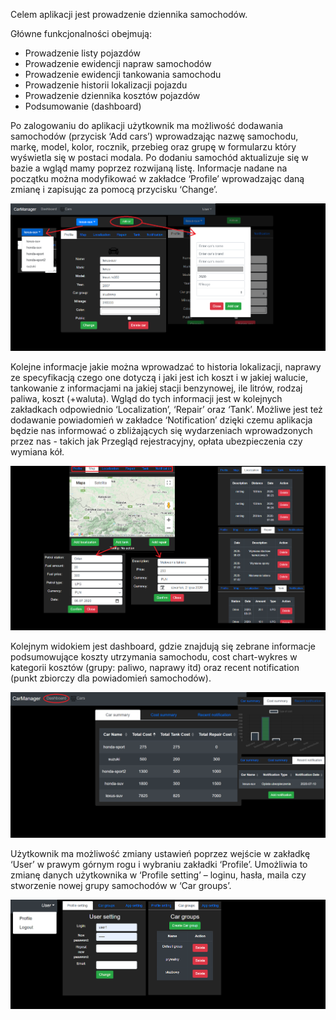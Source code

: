 Celem aplikacji jest prowadzenie dziennika samochodów.

Główne funkcjonalności obejmują:

- Prowadzenie listy pojazdów
- Prowadzenie ewidencji napraw samochodów
- Prowadzenie ewidencji tankowania samochodu
- Prowadzenie historii lokalizacji pojazdu
- Prowadzenie dziennika kosztów pojazdów
- Podsumowanie (dashboard)

Po zalogowaniu do aplikacji użytkownik ma możliwość dodawania samochodów (przycisk ‘Add cars’) wprowadzając nazwę samochodu, markę, model, kolor, rocznik, przebieg oraz grupę w formularzu który wyświetla się w postaci modala.
Po dodaniu samochód aktualizuje się w bazie a wgląd mamy poprzez rozwijaną listę.
Informacje nadane na początku można modyfikować w zakładce ‘Profile’ wprowadzając daną zmianę i zapisując za pomocą przycisku ‘Change’.

![Samochody - profil](assets/img/cars-profile.png)

Kolejne informacje jakie można wprowadzać to historia lokalizacji, naprawy ze specyfikacją czego one dotyczą i jaki jest ich koszt i w jakiej walucie, tankowanie z informacjami na jakiej stacji benzynowej, ile litrów, rodzaj paliwa, koszt (+waluta).
Wgląd do tych informacji jest w kolejnych zakładkach odpowiednio ‘Localization’, ‘Repair’ oraz ‘Tank’.
Możliwe jest też dodawanie powiadomień w zakładce ‘Notification’ dzięki czemu aplikacja będzie nas informować o zbliżających się wydarzeniach wprowadzonych przez nas - takich jak Przegląd rejestracyjny, opłata ubezpieczenia czy wymiana kół.

![Samochody - mapa](assets/img/cars-map.png)

Kolejnym widokiem jest dashboard, gdzie znajdują się zebrane informacje podsumowujące koszty utrzymania samochodu, cost chart-wykres w kategorii kosztów (grupy: paliwo, naprawy itd) oraz recent notification (punkt zbiorczy dla powiadomień samochodów).

![Dashboard](assets/img/dashboard.png)

Użytkownik ma możliwość zmiany ustawień poprzez wejście w zakładkę ‘User’ w prawym górnym rogu i wybraniu zakładki ‘Profile’.
Umożliwia to zmianę danych użytkownika w ‘Profile setting’ – loginu, hasła, maila czy stworzenie nowej grupy samochodów w ‘Car groups’.

![Profil użytkownika](assets/img/settings.png)
